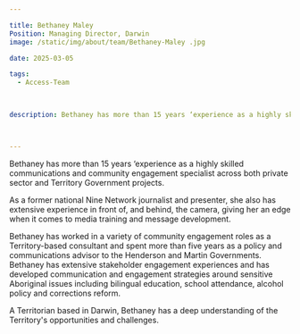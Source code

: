 ```yaml
---

title: Bethaney Maley 
Position: Managing Director, Darwin
image: /static/img/about/team/Bethaney-Maley .jpg

date: 2025-03-05

tags: 
  - Access-Team


  
description: Bethaney has more than 15 years ‘experience as a highly skilled communications and community engagement specialist across both private sector and Territory Government projects.



---
```


Bethaney has more than 15 years ‘experience as a highly skilled communications and community engagement specialist across both private sector and Territory Government projects. 

As a former national Nine Network journalist and presenter, she also has extensive experience in front of, and behind, the camera, giving her an edge when it comes to media training and message development.

Bethaney has worked in a variety of community engagement roles as a Territory-based consultant and spent more than five years as a policy and communications advisor to the Henderson and Martin Governments. Bethaney has extensive stakeholder engagement experiences and has developed communication and engagement strategies around sensitive Aboriginal issues including bilingual education, school attendance, alcohol policy and corrections reform. 

A Territorian based in Darwin, Bethaney has a deep understanding of the Territory's opportunities and challenges.  


